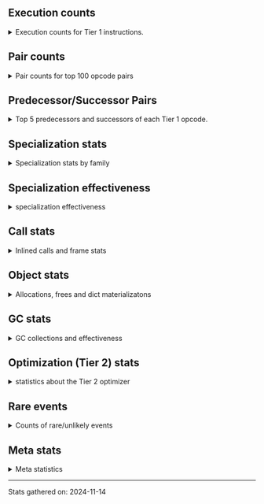 ## Execution counts

<details>
<summary> Execution counts for Tier 1 instructions. </summary>


The "miss ratio" column shows the percentage of times the instruction
executed that it deoptimized. When this happens, the base unspecialized
instruction is not counted.

<table>
<thead>
<tr>
<th align="left">Name</th>
<th align="right">Base Count</th>
<th align="right">Head Count</th>
<th align="right">Change</th>
</tr>
</thead>
<tbody>
<tr>
<td align="left">CALL_ISINSTANCE</td>
<td align="right">220</td>
<td align="right">1,406,420</td>
<td align="right">639,181.8%</td>
</tr>
<tr>
<td align="left">UNARY_NOT</td>
<td align="right">460</td>
<td align="right">1,675,080</td>
<td align="right">364,047.8%</td>
</tr>
<tr>
<td align="left">LOAD_GLOBAL_BUILTIN</td>
<td align="right">1,340</td>
<td align="right">2,813,740</td>
<td align="right">209,880.6%</td>
</tr>
<tr>
<td align="left">COPY_FREE_VARS</td>
<td align="right">800</td>
<td align="right">1,407,140</td>
<td align="right">175,792.5%</td>
</tr>
<tr>
<td align="left">GET_ITER</td>
<td align="right">180</td>
<td align="right">279,420</td>
<td align="right">155,133.3%</td>
</tr>
<tr>
<td align="left">LOAD_SUPER_ATTR_METHOD</td>
<td align="right">940</td>
<td align="right">1,407,140</td>
<td align="right">149,595.7%</td>
</tr>
<tr>
<td align="left">LOAD_DEREF</td>
<td align="right">1,000</td>
<td align="right">1,407,200</td>
<td align="right">140,620.0%</td>
</tr>
<tr>
<td align="left">POP_JUMP_IF_TRUE</td>
<td align="right">1,580</td>
<td align="right">1,406,580</td>
<td align="right">88,924.1%</td>
</tr>
<tr>
<td align="left">FOR_ITER_RANGE</td>
<td align="right">420</td>
<td align="right">279,660</td>
<td align="right">66,485.7%</td>
</tr>
<tr>
<td align="left">JUMP_BACKWARD</td>
<td align="right">340</td>
<td align="right">41,220</td>
<td align="right">12,023.5%</td>
</tr>
<tr>
<td align="left">STORE_SUBSCR_LIST_INT</td>
<td align="right">3,080</td>
<td align="right">279,960</td>
<td align="right">8,989.6%</td>
</tr>
<tr>
<td align="left">POP_JUMP_IF_NONE</td>
<td align="right">178,760</td>
<td align="right">3,028,080</td>
<td align="right">1,593.9%</td>
</tr>
<tr>
<td align="left">LOAD_FAST_LOAD_FAST</td>
<td align="right">2,100,600</td>
<td align="right">8,782,880</td>
<td align="right">318.1%</td>
</tr>
<tr>
<td align="left">NOP</td>
<td align="right">246,020</td>
<td align="right">100</td>
<td align="right">-100.0%</td>
</tr>
<tr>
<td align="left">JUMP_FORWARD</td>
<td align="right">2,970,060</td>
<td align="right">521,480</td>
<td align="right">-82.4%</td>
</tr>
<tr>
<td align="left">CALL_PY_EXACT_ARGS</td>
<td align="right">12,885,680</td>
<td align="right">21,518,840</td>
<td align="right">67.0%</td>
</tr>
<tr>
<td align="left">BINARY_OP_ADD_INT</td>
<td align="right">4,444,500</td>
<td align="right">1,674,640</td>
<td align="right">-62.3%</td>
</tr>
<tr>
<td align="left">SWAP</td>
<td align="right">5,224,540</td>
<td align="right">2,080,240</td>
<td align="right">-60.2%</td>
</tr>
<tr>
<td align="left">COMPARE_OP_INT</td>
<td align="right">5,036,220</td>
<td align="right">7,991,020</td>
<td align="right">58.7%</td>
</tr>
<tr>
<td align="left">LOAD_ATTR_METHOD_WITH_VALUES</td>
<td align="right">12,925,040</td>
<td align="right">20,190,760</td>
<td align="right">56.2%</td>
</tr>
<tr>
<td align="left">STORE_ATTR_INSTANCE_VALUE</td>
<td align="right">31,647,940</td>
<td align="right">14,877,680</td>
<td align="right">-53.0%</td>
</tr>
<tr>
<td align="left">BINARY_SUBSCR_LIST_INT</td>
<td align="right">4,526,380</td>
<td align="right">2,315,880</td>
<td align="right">-48.8%</td>
</tr>
<tr>
<td align="left">POP_JUMP_IF_NOT_NONE</td>
<td align="right">14,961,260</td>
<td align="right">8,204,060</td>
<td align="right">-45.2%</td>
</tr>
<tr>
<td align="left">TO_BOOL_BOOL</td>
<td align="right">16,693,100</td>
<td align="right">23,182,920</td>
<td align="right">38.9%</td>
</tr>
<tr>
<td align="left">RESUME_CHECK</td>
<td align="right">12,889,540</td>
<td align="right">17,652,660</td>
<td align="right">37.0%</td>
</tr>
<tr>
<td align="left">COPY</td>
<td align="right">5,226,440</td>
<td align="right">6,990,560</td>
<td align="right">33.8%</td>
</tr>
<tr>
<td align="left">LOAD_CONST_IMMORTAL</td>
<td align="right">16,003,680</td>
<td align="right">11,102,040</td>
<td align="right">-30.6%</td>
</tr>
<tr>
<td align="left">POP_JUMP_IF_FALSE</td>
<td align="right">21,727,340</td>
<td align="right">28,092,340</td>
<td align="right">29.3%</td>
</tr>
<tr>
<td align="left">BINARY_OP_SUBTRACT_INT</td>
<td align="right">1,202,360</td>
<td align="right">1,479,240</td>
<td align="right">23.0%</td>
</tr>
<tr>
<td align="left">ENTER_EXECUTOR</td>
<td align="right">21,811,180</td>
<td align="right">16,988,040</td>
<td align="right">-22.1%</td>
</tr>
<tr>
<td align="left">LOAD_GLOBAL_MODULE</td>
<td align="right">15,321,920</td>
<td align="right">12,000,680</td>
<td align="right">-21.7%</td>
</tr>
<tr>
<td align="left">LOAD_SMALL_INT</td>
<td align="right">10,449,500</td>
<td align="right">8,257,120</td>
<td align="right">-21.0%</td>
</tr>
<tr>
<td align="left">POP_TOP</td>
<td align="right">8,813,520</td>
<td align="right">10,417,100</td>
<td align="right">18.2%</td>
</tr>
<tr>
<td align="left">STORE_FAST</td>
<td align="right">23,896,000</td>
<td align="right">27,270,780</td>
<td align="right">14.1%</td>
</tr>
<tr>
<td align="left">LOAD_FAST</td>
<td align="right">110,754,000</td>
<td align="right">96,020,920</td>
<td align="right">-13.3%</td>
</tr>
<tr>
<td align="left">RETURN_VALUE</td>
<td align="right">49,616,580</td>
<td align="right">44,754,240</td>
<td align="right">-9.8%</td>
</tr>
<tr>
<td align="left">LOAD_ATTR_INSTANCE_VALUE</td>
<td align="right">39,054,860</td>
<td align="right">38,303,200</td>
<td align="right">-1.9%</td>
</tr>
<tr>
<td align="left">BINARY_OP</td>
<td align="right">3,000,540</td>
<td align="right">3,000,540</td>
<td align="right">0.0%</td>
</tr>
<tr>
<td align="left">LOAD_CONST</td>
<td align="right">600,240</td>
<td align="right">600,240</td>
<td align="right">0.0%</td>
</tr>
<tr>
<td align="left">EXIT_INIT_CHECK</td>
<td align="right">3,120</td>
<td align="right">3,120</td>
<td align="right">0.0%</td>
</tr>
<tr>
<td align="left">CALL_ALLOC_AND_ENTER_INIT</td>
<td align="right">3,120</td>
<td align="right">3,120</td>
<td align="right">0.0%</td>
</tr>
<tr>
<td align="left">BUILD_LIST</td>
<td align="right">960</td>
<td align="right">960</td>
<td align="right">0.0%</td>
</tr>
<tr>
<td align="left">PUSH_NULL</td>
<td align="right">480</td>
<td align="right">480</td>
<td align="right">0.0%</td>
</tr>
<tr>
<td align="left">CALL_NON_PY_GENERAL</td>
<td align="right">420</td>
<td align="right">420</td>
<td align="right">0.0%</td>
</tr>
<tr>
<td align="left">EXTENDED_ARG</td>
<td align="right">360</td>
<td align="right">360</td>
<td align="right">0.0%</td>
</tr>
<tr>
<td align="left">LOAD_ATTR</td>
<td align="right">280</td>
<td align="right">280</td>
<td align="right">0.0%</td>
</tr>
<tr>
<td align="left">CALL</td>
<td align="right">260</td>
<td align="right">260</td>
<td align="right">0.0%</td>
</tr>
<tr>
<td align="left">CALL_BUILTIN_CLASS</td>
<td align="right">180</td>
<td align="right">180</td>
<td align="right">0.0%</td>
</tr>
<tr>
<td align="left">LOAD_ATTR_MODULE</td>
<td align="right">180</td>
<td align="right">180</td>
<td align="right">0.0%</td>
</tr>
<tr>
<td align="left">INTERPRETER_EXIT</td>
<td align="right">120</td>
<td align="right">120</td>
<td align="right">0.0%</td>
</tr>
<tr>
<td align="left">BUILD_TUPLE</td>
<td align="right">120</td>
<td align="right">120</td>
<td align="right">0.0%</td>
</tr>
<tr>
<td align="left">LOAD_ATTR_METHOD_NO_DICT</td>
<td align="right">120</td>
<td align="right">120</td>
<td align="right">0.0%</td>
</tr>
<tr>
<td align="left">TO_BOOL</td>
<td align="right">100</td>
<td align="right">100</td>
<td align="right">0.0%</td>
</tr>
<tr>
<td align="left">LOAD_GLOBAL</td>
<td align="right">100</td>
<td align="right">100</td>
<td align="right">0.0%</td>
</tr>
<tr>
<td align="left">MAKE_FUNCTION</td>
<td align="right">60</td>
<td align="right">60</td>
<td align="right">0.0%</td>
</tr>
<tr>
<td align="left">CALL_FUNCTION_EX</td>
<td align="right">60</td>
<td align="right">60</td>
<td align="right">0.0%</td>
</tr>
<tr>
<td align="left">FOR_ITER</td>
<td align="right">60</td>
<td align="right">60</td>
<td align="right">0.0%</td>
</tr>
<tr>
<td align="left">IS_OP</td>
<td align="right">60</td>
<td align="right">60</td>
<td align="right">0.0%</td>
</tr>
<tr>
<td align="left">MAKE_CELL</td>
<td align="right">60</td>
<td align="right">60</td>
<td align="right">0.0%</td>
</tr>
<tr>
<td align="left">SET_FUNCTION_ATTRIBUTE</td>
<td align="right">60</td>
<td align="right">60</td>
<td align="right">0.0%</td>
</tr>
<tr>
<td align="left">STORE_DEREF</td>
<td align="right">60</td>
<td align="right">60</td>
<td align="right">0.0%</td>
</tr>
<tr>
<td align="left">STORE_FAST_STORE_FAST</td>
<td align="right">60</td>
<td align="right">60</td>
<td align="right">0.0%</td>
</tr>
<tr>
<td align="left">BINARY_OP_SUBTRACT_FLOAT</td>
<td align="right">60</td>
<td align="right">60</td>
<td align="right">0.0%</td>
</tr>
<tr>
<td align="left">BINARY_SUBSCR_TUPLE_INT</td>
<td align="right">60</td>
<td align="right">60</td>
<td align="right">0.0%</td>
</tr>
<tr>
<td align="left">CALL_METHOD_DESCRIPTOR_NOARGS</td>
<td align="right">60</td>
<td align="right">60</td>
<td align="right">0.0%</td>
</tr>
<tr>
<td align="left">CALL_METHOD_DESCRIPTOR_O</td>
<td align="right">60</td>
<td align="right">60</td>
<td align="right">0.0%</td>
</tr>
<tr>
<td align="left">CALL_PY_GENERAL</td>
<td align="right">60</td>
<td align="right">60</td>
<td align="right">0.0%</td>
</tr>
<tr>
<td align="left">UNPACK_SEQUENCE_TWO_TUPLE</td>
<td align="right">60</td>
<td align="right">60</td>
<td align="right">0.0%</td>
</tr>
<tr>
<td align="left">BINARY_SUBSCR</td>
<td align="right">20</td>
<td align="right">20</td>
<td align="right">0.0%</td>
</tr>
<tr>
<td align="left">COMPARE_OP</td>
<td align="right">20</td>
<td align="right">20</td>
<td align="right">0.0%</td>
</tr>
<tr>
<td align="left">UNPACK_SEQUENCE</td>
<td align="right">20</td>
<td align="right">20</td>
<td align="right">0.0%</td>
</tr>
</tbody>
</table>


</details>

## Pair counts

<details>
<summary> Pair counts for top 100 opcode pairs </summary>


Pairs of specialized operations that deoptimize and are then followed by
the corresponding unspecialized instruction are not counted as pairs.

Not included in comparative output.


</details>

## Predecessor/Successor Pairs

<details>
<summary> Top 5 predecessors and successors of each Tier 1 opcode. </summary>


This does not include the unspecialized instructions that occur after a
specialized instruction deoptimizes.

Not included in comparative output.


</details>

## Specialization stats

<details>
<summary> Specialization stats by family </summary>

### BINARY_OP

<details>
<summary> specialization stats for BINARY_OP family </summary>

<table>
<thead>
<tr>
<th align="left">Kind</th>
<th align="right">Base Count</th>
<th align="right">Base Ratio</th>
<th align="right">Head Count</th>
<th align="right">Head Ratio</th>
<th align="right">Change</th>
</tr>
</thead>
<tbody>
<tr>
<td align="left">
deferred
<details>
<summary>ⓘ</summary>

Lists the number of "deferred" (i.e. not specialized) instructions executed.
</details>
</td>
<td align="right">2,999,760</td>
<td align="right">23.9%</td>
<td align="right">2,999,760</td>
<td align="right">23.9%</td>
<td align="right">0.0%</td>
</tr>
<tr>
<td align="left">
hit
<details>
<summary>ⓘ</summary>

Specialized instructions that complete.
</details>
</td>
<td align="right">9,572,100</td>
<td align="right">76.1%</td>
<td align="right">9,572,100</td>
<td align="right">76.1%</td>
<td align="right">0.0%</td>
</tr>
</tbody>
</table>

<table>
<thead>
<tr>
<th align="left">Success</th>
<th align="right">Base Count</th>
<th align="right">Base Ratio</th>
<th align="right">Head Count</th>
<th align="right">Head Ratio</th>
<th align="right">Change</th>
</tr>
</thead>
<tbody>
<tr>
<td align="left">Success</td>
<td align="right">0</td>
<td align="right">0.0%</td>
<td align="right">0</td>
<td align="right">0.0%</td>
<td align="right"></td>
</tr>
<tr>
<td align="left">Failure</td>
<td align="right">760</td>
<td align="right">100.0%</td>
<td align="right">760</td>
<td align="right">100.0%</td>
<td align="right">0.0%</td>
</tr>
</tbody>
</table>

<table>
<thead>
<tr>
<th align="left">Failure kind</th>
<th align="right">Base Count</th>
<th align="right">Base Ratio</th>
<th align="right">Head Count</th>
<th align="right">Head Ratio</th>
<th align="right">Change</th>
</tr>
</thead>
<tbody>
<tr>
<td align="left">and int</td>
<td align="right">300</td>
<td align="right">39.5%</td>
<td align="right">300</td>
<td align="right">39.5%</td>
<td align="right">0.0%</td>
</tr>
<tr>
<td align="left">floor divide</td>
<td align="right">280</td>
<td align="right">36.8%</td>
<td align="right">280</td>
<td align="right">36.8%</td>
<td align="right">0.0%</td>
</tr>
<tr>
<td align="left">xor</td>
<td align="right">140</td>
<td align="right">18.4%</td>
<td align="right">140</td>
<td align="right">18.4%</td>
<td align="right">0.0%</td>
</tr>
<tr>
<td align="left">multiply different types</td>
<td align="right">40</td>
<td align="right">5.3%</td>
<td align="right">40</td>
<td align="right">5.3%</td>
<td align="right">0.0%</td>
</tr>
</tbody>
</table>


</details>

### BINARY_SUBSCR

<details>
<summary> specialization stats for BINARY_SUBSCR family </summary>

<table>
<thead>
<tr>
<th align="left">Kind</th>
<th align="right">Base Count</th>
<th align="right">Base Ratio</th>
<th align="right">Head Count</th>
<th align="right">Head Ratio</th>
<th align="right">Change</th>
</tr>
</thead>
<tbody>
<tr>
<td align="left">
hit
<details>
<summary>ⓘ</summary>

Specialized instructions that complete.
</details>
</td>
<td align="right">5,105,460</td>
<td align="right">100.0%</td>
<td align="right">5,105,460</td>
<td align="right">100.0%</td>
<td align="right">0.0%</td>
</tr>
</tbody>
</table>

<table>
<thead>
<tr>
<th align="left">Success</th>
<th align="right">Base Count</th>
<th align="right">Base Ratio</th>
<th align="right">Head Count</th>
<th align="right">Head Ratio</th>
<th align="right">Change</th>
</tr>
</thead>
<tbody>
<tr>
<td align="left">Success</td>
<td align="right">20</td>
<td align="right">100.0%</td>
<td align="right">20</td>
<td align="right">100.0%</td>
<td align="right">0.0%</td>
</tr>
<tr>
<td align="left">Failure</td>
<td align="right">0</td>
<td align="right">0.0%</td>
<td align="right">0</td>
<td align="right">0.0%</td>
<td align="right"></td>
</tr>
</tbody>
</table>


</details>

### CALL

<details>
<summary> specialization stats for CALL family </summary>

<table>
<thead>
<tr>
<th align="left">Kind</th>
<th align="right">Base Count</th>
<th align="right">Base Ratio</th>
<th align="right">Head Count</th>
<th align="right">Head Ratio</th>
<th align="right">Change</th>
</tr>
</thead>
<tbody>
<tr>
<td align="left">
miss
<details>
<summary>ⓘ</summary>

Specialized instructions that deopt.
</details>
</td>
<td align="right">20</td>
<td align="right">0.0%</td>
<td align="right">3,649,380</td>
<td align="right">5.0%</td>
<td align="right">18,246,800.0%</td>
</tr>
<tr>
<td align="left">
hit
<details>
<summary>ⓘ</summary>

Specialized instructions that complete.
</details>
</td>
<td align="right">73,549,720</td>
<td align="right">100.0%</td>
<td align="right">69,969,200</td>
<td align="right">95.0%</td>
<td align="right">-4.9%</td>
</tr>
</tbody>
</table>

<table>
<thead>
<tr>
<th align="left">Success</th>
<th align="right">Base Count</th>
<th align="right">Base Ratio</th>
<th align="right">Head Count</th>
<th align="right">Head Ratio</th>
<th align="right">Change</th>
</tr>
</thead>
<tbody>
<tr>
<td align="left">Success</td>
<td align="right">260</td>
<td align="right">100.0%</td>
<td align="right">69,100</td>
<td align="right">100.0%</td>
<td align="right">26,476.9%</td>
</tr>
<tr>
<td align="left">Failure</td>
<td align="right">0</td>
<td align="right">0.0%</td>
<td align="right">0</td>
<td align="right">0.0%</td>
<td align="right"></td>
</tr>
</tbody>
</table>


</details>

### COMPARE_OP

<details>
<summary> specialization stats for COMPARE_OP family </summary>

<table>
<thead>
<tr>
<th align="left">Kind</th>
<th align="right">Base Count</th>
<th align="right">Base Ratio</th>
<th align="right">Head Count</th>
<th align="right">Head Ratio</th>
<th align="right">Change</th>
</tr>
</thead>
<tbody>
<tr>
<td align="left">
hit
<details>
<summary>ⓘ</summary>

Specialized instructions that complete.
</details>
</td>
<td align="right">10,599,780</td>
<td align="right">100.0%</td>
<td align="right">10,599,780</td>
<td align="right">100.0%</td>
<td align="right">0.0%</td>
</tr>
</tbody>
</table>

<table>
<thead>
<tr>
<th align="left">Success</th>
<th align="right">Base Count</th>
<th align="right">Base Ratio</th>
<th align="right">Head Count</th>
<th align="right">Head Ratio</th>
<th align="right">Change</th>
</tr>
</thead>
<tbody>
<tr>
<td align="left">Success</td>
<td align="right">20</td>
<td align="right">100.0%</td>
<td align="right">20</td>
<td align="right">100.0%</td>
<td align="right">0.0%</td>
</tr>
<tr>
<td align="left">Failure</td>
<td align="right">0</td>
<td align="right">0.0%</td>
<td align="right">0</td>
<td align="right">0.0%</td>
<td align="right"></td>
</tr>
</tbody>
</table>


</details>

### FOR_ITER

<details>
<summary> specialization stats for FOR_ITER family </summary>

<table>
<thead>
<tr>
<th align="left">Kind</th>
<th align="right">Base Count</th>
<th align="right">Base Ratio</th>
<th align="right">Head Count</th>
<th align="right">Head Ratio</th>
<th align="right">Change</th>
</tr>
</thead>
<tbody>
<tr>
<td align="left">
hit
<details>
<summary>ⓘ</summary>

Specialized instructions that complete.
</details>
</td>
<td align="right">420</td>
<td align="right">87.5%</td>
<td align="right">279,660</td>
<td align="right">100.0%</td>
<td align="right">66,485.7%</td>
</tr>
<tr>
<td align="left">
deferred
<details>
<summary>ⓘ</summary>

Lists the number of "deferred" (i.e. not specialized) instructions executed.
</details>
</td>
<td align="right">60</td>
<td align="right">12.5%</td>
<td align="right">60</td>
<td align="right">0.0%</td>
<td align="right">0.0%</td>
</tr>
</tbody>
</table>


</details>

### LOAD_ATTR

<details>
<summary> specialization stats for LOAD_ATTR family </summary>

<table>
<thead>
<tr>
<th align="left">Kind</th>
<th align="right">Base Count</th>
<th align="right">Base Ratio</th>
<th align="right">Head Count</th>
<th align="right">Head Ratio</th>
<th align="right">Change</th>
</tr>
</thead>
<tbody>
<tr>
<td align="left">
miss
<details>
<summary>ⓘ</summary>

Specialized instructions that deopt.
</details>
</td>
<td align="right">7,251,960</td>
<td align="right">4.5%</td>
<td align="right">15,462,540</td>
<td align="right">8.9%</td>
<td align="right">113.2%</td>
</tr>
<tr>
<td align="left">
hit
<details>
<summary>ⓘ</summary>

Specialized instructions that complete.
</details>
</td>
<td align="right">153,086,160</td>
<td align="right">95.5%</td>
<td align="right">158,250,280</td>
<td align="right">91.1%</td>
<td align="right">3.4%</td>
</tr>
<tr>
<td align="left">
deferred
<details>
<summary>ⓘ</summary>

Lists the number of "deferred" (i.e. not specialized) instructions executed.
</details>
</td>
<td align="right">60</td>
<td align="right">0.0%</td>
<td align="right">60</td>
<td align="right">0.0%</td>
<td align="right">0.0%</td>
</tr>
</tbody>
</table>

<table>
<thead>
<tr>
<th align="left">Success</th>
<th align="right">Base Count</th>
<th align="right">Base Ratio</th>
<th align="right">Head Count</th>
<th align="right">Head Ratio</th>
<th align="right">Change</th>
</tr>
</thead>
<tbody>
<tr>
<td align="left">Success</td>
<td align="right">137,060</td>
<td align="right">100.0%</td>
<td align="right">291,880</td>
<td align="right">100.0%</td>
<td align="right">113.0%</td>
</tr>
<tr>
<td align="left">Failure</td>
<td align="right">20</td>
<td align="right">0.0%</td>
<td align="right">20</td>
<td align="right">0.0%</td>
<td align="right">0.0%</td>
</tr>
</tbody>
</table>


</details>

### LOAD_GLOBAL

<details>
<summary> specialization stats for LOAD_GLOBAL family </summary>

<table>
<thead>
<tr>
<th align="left">Kind</th>
<th align="right">Base Count</th>
<th align="right">Base Ratio</th>
<th align="right">Head Count</th>
<th align="right">Head Ratio</th>
<th align="right">Change</th>
</tr>
</thead>
<tbody>
<tr>
<td align="left">
hit
<details>
<summary>ⓘ</summary>

Specialized instructions that complete.
</details>
</td>
<td align="right">15,323,260</td>
<td align="right">100.0%</td>
<td align="right">14,814,420</td>
<td align="right">100.0%</td>
<td align="right">-3.3%</td>
</tr>
</tbody>
</table>

<table>
<thead>
<tr>
<th align="left">Success</th>
<th align="right">Base Count</th>
<th align="right">Base Ratio</th>
<th align="right">Head Count</th>
<th align="right">Head Ratio</th>
<th align="right">Change</th>
</tr>
</thead>
<tbody>
<tr>
<td align="left">Success</td>
<td align="right">100</td>
<td align="right">100.0%</td>
<td align="right">100</td>
<td align="right">100.0%</td>
<td align="right">0.0%</td>
</tr>
<tr>
<td align="left">Failure</td>
<td align="right">0</td>
<td align="right">0.0%</td>
<td align="right">0</td>
<td align="right">0.0%</td>
<td align="right"></td>
</tr>
</tbody>
</table>


</details>

### LOAD_SUPER_ATTR

<details>
<summary> specialization stats for LOAD_SUPER_ATTR family </summary>

<table>
<thead>
<tr>
<th align="left">Kind</th>
<th align="right">Base Count</th>
<th align="right">Base Ratio</th>
<th align="right">Head Count</th>
<th align="right">Head Ratio</th>
<th align="right">Change</th>
</tr>
</thead>
<tbody>
<tr>
<td align="left">
hit
<details>
<summary>ⓘ</summary>

Specialized instructions that complete.
</details>
</td>
<td align="right">7,895,520</td>
<td align="right">100.0%</td>
<td align="right">7,895,520</td>
<td align="right">100.0%</td>
<td align="right">0.0%</td>
</tr>
</tbody>
</table>


</details>

### STORE_ATTR

<details>
<summary> specialization stats for STORE_ATTR family </summary>

<table>
<thead>
<tr>
<th align="left">Kind</th>
<th align="right">Base Count</th>
<th align="right">Base Ratio</th>
<th align="right">Head Count</th>
<th align="right">Head Ratio</th>
<th align="right">Change</th>
</tr>
</thead>
<tbody>
<tr>
<td align="left">
miss
<details>
<summary>ⓘ</summary>

Specialized instructions that deopt.
</details>
</td>
<td align="right">3,818,180</td>
<td align="right">7.5%</td>
<td align="right">765,240</td>
<td align="right">1.5%</td>
<td align="right">-80.0%</td>
</tr>
<tr>
<td align="left">
hit
<details>
<summary>ⓘ</summary>

Specialized instructions that complete.
</details>
</td>
<td align="right">47,067,460</td>
<td align="right">92.5%</td>
<td align="right">51,635,040</td>
<td align="right">98.5%</td>
<td align="right">9.7%</td>
</tr>
</tbody>
</table>

<table>
<thead>
<tr>
<th align="left">Success</th>
<th align="right">Base Count</th>
<th align="right">Base Ratio</th>
<th align="right">Head Count</th>
<th align="right">Head Ratio</th>
<th align="right">Change</th>
</tr>
</thead>
<tbody>
<tr>
<td align="left">Success</td>
<td align="right">71,960</td>
<td align="right">100.0%</td>
<td align="right">14,320</td>
<td align="right">100.0%</td>
<td align="right">-80.1%</td>
</tr>
<tr>
<td align="left">Failure</td>
<td align="right">0</td>
<td align="right">0.0%</td>
<td align="right">0</td>
<td align="right">0.0%</td>
<td align="right"></td>
</tr>
</tbody>
</table>


</details>

### STORE_SUBSCR

<details>
<summary> specialization stats for STORE_SUBSCR family </summary>

<table>
<thead>
<tr>
<th align="left">Kind</th>
<th align="right">Base Count</th>
<th align="right">Base Ratio</th>
<th align="right">Head Count</th>
<th align="right">Head Ratio</th>
<th align="right">Change</th>
</tr>
</thead>
<tbody>
<tr>
<td align="left">
hit
<details>
<summary>ⓘ</summary>

Specialized instructions that complete.
</details>
</td>
<td align="right">1,117,680</td>
<td align="right">100.0%</td>
<td align="right">1,117,680</td>
<td align="right">100.0%</td>
<td align="right">0.0%</td>
</tr>
</tbody>
</table>


</details>

### TO_BOOL

<details>
<summary> specialization stats for TO_BOOL family </summary>

<table>
<thead>
<tr>
<th align="left">Kind</th>
<th align="right">Base Count</th>
<th align="right">Base Ratio</th>
<th align="right">Head Count</th>
<th align="right">Head Ratio</th>
<th align="right">Change</th>
</tr>
</thead>
<tbody>
<tr>
<td align="left">
hit
<details>
<summary>ⓘ</summary>

Specialized instructions that complete.
</details>
</td>
<td align="right">84,445,780</td>
<td align="right">100.0%</td>
<td align="right">81,136,240</td>
<td align="right">100.0%</td>
<td align="right">-3.9%</td>
</tr>
<tr>
<td align="left">
deferred
<details>
<summary>ⓘ</summary>

Lists the number of "deferred" (i.e. not specialized) instructions executed.
</details>
</td>
<td align="right">60</td>
<td align="right">0.0%</td>
<td align="right">60</td>
<td align="right">0.0%</td>
<td align="right">0.0%</td>
</tr>
</tbody>
</table>

<table>
<thead>
<tr>
<th align="left">Success</th>
<th align="right">Base Count</th>
<th align="right">Base Ratio</th>
<th align="right">Head Count</th>
<th align="right">Head Ratio</th>
<th align="right">Change</th>
</tr>
</thead>
<tbody>
<tr>
<td align="left">Success</td>
<td align="right">20</td>
<td align="right">50.0%</td>
<td align="right">20</td>
<td align="right">50.0%</td>
<td align="right">0.0%</td>
</tr>
<tr>
<td align="left">Failure</td>
<td align="right">20</td>
<td align="right">50.0%</td>
<td align="right">20</td>
<td align="right">50.0%</td>
<td align="right">0.0%</td>
</tr>
</tbody>
</table>

<table>
<thead>
<tr>
<th align="left">Failure kind</th>
<th align="right">Base Count</th>
<th align="right">Base Ratio</th>
<th align="right">Head Count</th>
<th align="right">Head Ratio</th>
<th align="right">Change</th>
</tr>
</thead>
<tbody>
<tr>
<td align="left">sequence</td>
<td align="right">20</td>
<td align="right">100.0%</td>
<td align="right">20</td>
<td align="right">100.0%</td>
<td align="right">0.0%</td>
</tr>
</tbody>
</table>


</details>

### UNPACK_SEQUENCE

<details>
<summary> specialization stats for UNPACK_SEQUENCE family </summary>

<table>
<thead>
<tr>
<th align="left">Kind</th>
<th align="right">Base Count</th>
<th align="right">Base Ratio</th>
<th align="right">Head Count</th>
<th align="right">Head Ratio</th>
<th align="right">Change</th>
</tr>
</thead>
<tbody>
<tr>
<td align="left">
hit
<details>
<summary>ⓘ</summary>

Specialized instructions that complete.
</details>
</td>
<td align="right">60</td>
<td align="right">75.0%</td>
<td align="right">60</td>
<td align="right">75.0%</td>
<td align="right">0.0%</td>
</tr>
</tbody>
</table>

<table>
<thead>
<tr>
<th align="left">Success</th>
<th align="right">Base Count</th>
<th align="right">Base Ratio</th>
<th align="right">Head Count</th>
<th align="right">Head Ratio</th>
<th align="right">Change</th>
</tr>
</thead>
<tbody>
<tr>
<td align="left">Success</td>
<td align="right">20</td>
<td align="right">100.0%</td>
<td align="right">20</td>
<td align="right">100.0%</td>
<td align="right">0.0%</td>
</tr>
<tr>
<td align="left">Failure</td>
<td align="right">0</td>
<td align="right">0.0%</td>
<td align="right">0</td>
<td align="right">0.0%</td>
<td align="right"></td>
</tr>
</tbody>
</table>


</details>


</details>

## Specialization effectiveness

<details>
<summary> specialization effectiveness </summary>


All entries are execution counts. Should add up to the total number of
Tier 1 instructions executed.

<table>
<thead>
<tr>
<th align="left">Instructions</th>
<th align="right">Base Count</th>
<th align="right">Base Ratio</th>
<th align="right">Head Count</th>
<th align="right">Head Ratio</th>
<th align="right">Change</th>
</tr>
</thead>
<tbody>
<tr>
<td align="left">
Specialized misses
<details>
<summary>ⓘ</summary>

Specialized instructions, e.g. `LOAD_ATTR_MODULE` that deopt.
</details>
</td>
<td align="right">11,070,940</td>
<td align="right">2.4%</td>
<td align="right">19,877,480</td>
<td align="right">4.4%</td>
<td align="right">79.5%</td>
</tr>
<tr>
<td align="left">
Basic
<details>
<summary>ⓘ</summary>

Instructions that are not and cannot be specialized, e.g. `LOAD_FAST`.
</details>
</td>
<td align="right">278,585,980</td>
<td align="right">61.3%</td>
<td align="right">268,230,400</td>
<td align="right">59.6%</td>
<td align="right">-3.7%</td>
</tr>
<tr>
<td align="left">
Specialized hits
<details>
<summary>ⓘ</summary>

Specialized instructions, e.g. `LOAD_ATTR_MODULE` that complete.
</details>
</td>
<td align="right">161,570,660</td>
<td align="right">35.6%</td>
<td align="right">158,603,380</td>
<td align="right">35.3%</td>
<td align="right">-1.8%</td>
</tr>
<tr>
<td align="left">
Not specialized
<details>
<summary>ⓘ</summary>

Instructions that could be specialized but aren't, e.g. `LOAD_ATTR`, `BINARY_SLICE`.
</details>
</td>
<td align="right">3,001,400</td>
<td align="right">0.7%</td>
<td align="right">3,001,400</td>
<td align="right">0.7%</td>
<td align="right">0.0%</td>
</tr>
</tbody>
</table>

### Deferred by instruction

<details>
<summary> Breakdown of deferred (not specialized) instruction counts by family </summary>

<table>
<thead>
<tr>
<th align="left">Name</th>
<th align="right">Base Count</th>
<th align="right">Base Ratio</th>
<th align="right">Head Count</th>
<th align="right">Head Ratio</th>
<th align="right">Change</th>
</tr>
</thead>
<tbody>
<tr>
<td align="left">BINARY_OP</td>
<td align="right">2,999,760</td>
<td align="right">100.0%</td>
<td align="right">2,999,760</td>
<td align="right">100.0%</td>
<td align="right">0.0%</td>
</tr>
<tr>
<td align="left">TO_BOOL</td>
<td align="right">60</td>
<td align="right">0.0%</td>
<td align="right">60</td>
<td align="right">0.0%</td>
<td align="right">0.0%</td>
</tr>
<tr>
<td align="left">FOR_ITER</td>
<td align="right">60</td>
<td align="right">0.0%</td>
<td align="right">60</td>
<td align="right">0.0%</td>
<td align="right">0.0%</td>
</tr>
<tr>
<td align="left">LOAD_ATTR</td>
<td align="right">60</td>
<td align="right">0.0%</td>
<td align="right">60</td>
<td align="right">0.0%</td>
<td align="right">0.0%</td>
</tr>
<tr>
<td align="left">BINARY_SLICE</td>
<td align="right">0</td>
<td align="right">0.0%</td>
<td align="right">0</td>
<td align="right">0.0%</td>
<td align="right"></td>
</tr>
<tr>
<td align="left">STORE_SLICE</td>
<td align="right">0</td>
<td align="right">0.0%</td>
<td align="right">0</td>
<td align="right">0.0%</td>
<td align="right"></td>
</tr>
<tr>
<td align="left">CACHE</td>
<td align="right">0</td>
<td align="right">0.0%</td>
<td align="right">0</td>
<td align="right">0.0%</td>
<td align="right"></td>
</tr>
<tr>
<td align="left">BINARY_SUBSCR</td>
<td align="right">0</td>
<td align="right">0.0%</td>
<td align="right">0</td>
<td align="right">0.0%</td>
<td align="right"></td>
</tr>
<tr>
<td align="left">EXIT_INIT_CHECK</td>
<td align="right">0</td>
<td align="right">0.0%</td>
<td align="right">0</td>
<td align="right">0.0%</td>
<td align="right"></td>
</tr>
<tr>
<td align="left">GET_ITER</td>
<td align="right">0</td>
<td align="right">0.0%</td>
<td align="right">0</td>
<td align="right">0.0%</td>
<td align="right"></td>
</tr>
</tbody>
</table>


</details>

### Misses by instruction

<details>
<summary> Breakdown of misses (specialized deopts) instruction counts by family </summary>

<table>
<thead>
<tr>
<th align="left">Name</th>
<th align="right">Base Count</th>
<th align="right">Base Ratio</th>
<th align="right">Head Count</th>
<th align="right">Head Ratio</th>
<th align="right">Change</th>
</tr>
</thead>
<tbody>
<tr>
<td align="left">CALL_PY_EXACT_ARGS</td>
<td align="right">20</td>
<td align="right">0.0%</td>
<td align="right">3,649,380</td>
<td align="right">18.4%</td>
<td align="right">18,246,800.0%</td>
</tr>
<tr>
<td align="left">LOAD_ATTR_METHOD_WITH_VALUES</td>
<td align="right">2,148,680</td>
<td align="right">19.4%</td>
<td align="right">7,853,120</td>
<td align="right">39.5%</td>
<td align="right">265.5%</td>
</tr>
<tr>
<td align="left">STORE_ATTR_INSTANCE_VALUE</td>
<td align="right">3,818,180</td>
<td align="right">34.5%</td>
<td align="right">765,240</td>
<td align="right">3.8%</td>
<td align="right">-80.0%</td>
</tr>
<tr>
<td align="left">RESUME</td>
<td align="right">780</td>
<td align="right">0.0%</td>
<td align="right">320</td>
<td align="right">0.0%</td>
<td align="right">-59.0%</td>
</tr>
<tr>
<td align="left">RESUME_CHECK</td>
<td align="right">780</td>
<td align="right">0.0%</td>
<td align="right">320</td>
<td align="right">0.0%</td>
<td align="right">-59.0%</td>
</tr>
<tr>
<td align="left">LOAD_ATTR_INSTANCE_VALUE</td>
<td align="right">5,103,280</td>
<td align="right">46.1%</td>
<td align="right">7,609,420</td>
<td align="right">38.3%</td>
<td align="right">49.1%</td>
</tr>
<tr>
<td align="left">CACHE</td>
<td align="right">0</td>
<td align="right">0.0%</td>
<td align="right">0</td>
<td align="right">0.0%</td>
<td align="right"></td>
</tr>
<tr>
<td align="left">EXIT_INIT_CHECK</td>
<td align="right">0</td>
<td align="right">0.0%</td>
<td align="right">0</td>
<td align="right">0.0%</td>
<td align="right"></td>
</tr>
<tr>
<td align="left">GET_ITER</td>
<td align="right">0</td>
<td align="right">0.0%</td>
<td align="right">0</td>
<td align="right">0.0%</td>
<td align="right"></td>
</tr>
<tr>
<td align="left">INTERPRETER_EXIT</td>
<td align="right">0</td>
<td align="right">0.0%</td>
<td align="right">0</td>
<td align="right">0.0%</td>
<td align="right"></td>
</tr>
</tbody>
</table>


</details>


</details>

## Call stats

<details>
<summary> Inlined calls and frame stats </summary>


This shows what fraction of calls to Python functions are inlined (i.e.
not having a call at the C level) and for those that are not, where the
call comes from.  The various categories overlap.

Also includes the count of frame objects created.

<table>
<thead>
<tr>
<th align="left"></th>
<th align="right">Base Count</th>
<th align="right">Base Ratio</th>
<th align="right">Head Count</th>
<th align="right">Head Ratio</th>
<th align="right">Change</th>
</tr>
</thead>
<tbody>
<tr>
<td align="left">Calls to PyEval_EvalDefault</td>
<td align="right">180</td>
<td align="right">0.0%</td>
<td align="right">180</td>
<td align="right">0.0%</td>
<td align="right">0.0%</td>
</tr>
<tr>
<td align="left">Calls to Python functions inlined</td>
<td align="right">65,654,700</td>
<td align="right">100.0%</td>
<td align="right">65,654,700</td>
<td align="right">100.0%</td>
<td align="right">0.0%</td>
</tr>
<tr>
<td align="left">Calls via PyEval_EvalFrame (total)</td>
<td align="right">180</td>
<td align="right">0.0%</td>
<td align="right">180</td>
<td align="right">0.0%</td>
<td align="right">0.0%</td>
</tr>
<tr>
<td align="left">Calls via PyEval_EvalFrame (vector)</td>
<td align="right">180</td>
<td align="right">0.0%</td>
<td align="right">180</td>
<td align="right">0.0%</td>
<td align="right">0.0%</td>
</tr>
<tr>
<td align="left">Calls via PyEval_EvalFrame (generator)</td>
<td align="right">0</td>
<td align="right">0.0%</td>
<td align="right">0</td>
<td align="right">0.0%</td>
<td align="right"></td>
</tr>
<tr>
<td align="left">Calls via PyEval_EvalFrame (legacy)</td>
<td align="right">0</td>
<td align="right">0.0%</td>
<td align="right">0</td>
<td align="right">0.0%</td>
<td align="right"></td>
</tr>
<tr>
<td align="left">Calls via PyEval_EvalFrame (function vectorcall)</td>
<td align="right">180</td>
<td align="right">0.0%</td>
<td align="right">180</td>
<td align="right">0.0%</td>
<td align="right">0.0%</td>
</tr>
<tr>
<td align="left">Calls via PyEval_EvalFrame (build class)</td>
<td align="right">0</td>
<td align="right">0.0%</td>
<td align="right">0</td>
<td align="right">0.0%</td>
<td align="right"></td>
</tr>
<tr>
<td align="left">Calls via PyEval_EvalFrame (slot)</td>
<td align="right">0</td>
<td align="right">0.0%</td>
<td align="right">0</td>
<td align="right">0.0%</td>
<td align="right"></td>
</tr>
<tr>
<td align="left">Calls via PyEval_EvalFrame (function ex)</td>
<td align="right">0</td>
<td align="right">0.0%</td>
<td align="right">0</td>
<td align="right">0.0%</td>
<td align="right"></td>
</tr>
<tr>
<td align="left">Calls via PyEval_EvalFrame (api)</td>
<td align="right">0</td>
<td align="right">0.0%</td>
<td align="right">0</td>
<td align="right">0.0%</td>
<td align="right"></td>
</tr>
<tr>
<td align="left">Calls via PyEval_EvalFrame (method)</td>
<td align="right">0</td>
<td align="right">0.0%</td>
<td align="right">0</td>
<td align="right">0.0%</td>
<td align="right"></td>
</tr>
<tr>
<td align="left">Frame objects created</td>
<td align="right">0</td>
<td align="right">0.0%</td>
<td align="right">0</td>
<td align="right">0.0%</td>
<td align="right"></td>
</tr>
<tr>
<td align="left">Frames pushed</td>
<td align="right">65,658,000</td>
<td align="right">100.0%</td>
<td align="right">65,658,000</td>
<td align="right">100.0%</td>
<td align="right">0.0%</td>
</tr>
</tbody>
</table>


</details>

## Object stats

<details>
<summary> Allocations, frees and dict materializatons </summary>


Below, "allocations" means "allocations that are not from a freelist".
Total allocations = "Allocations from freelist" + "Allocations".

"Inline values" is the number of values arrays inlined into objects.

The cache hit/miss numbers are for the MRO cache, split into dunder and
other names.

<table>
<thead>
<tr>
<th align="left"></th>
<th align="right">Base Count</th>
<th align="right">Base Ratio</th>
<th align="right">Head Count</th>
<th align="right">Head Ratio</th>
<th align="right">Change</th>
</tr>
</thead>
<tbody>
<tr>
<td align="left">Allocations to 4 kbytes</td>
<td align="right">260</td>
<td align="right">0.0%</td>
<td align="right">40</td>
<td align="right">0.0%</td>
<td align="right">-84.6%</td>
</tr>
<tr>
<td align="left">Interpreter immortal increfs</td>
<td align="right">32,178,480</td>
<td align="right">3.7%</td>
<td align="right">47,859,120</td>
<td align="right">5.8%</td>
<td align="right">48.7%</td>
</tr>
<tr>
<td align="left">Method cache hits</td>
<td align="right">30,653,836</td>
<td align="right"></td>
<td align="right">21,019,288</td>
<td align="right"></td>
<td align="right">-31.4%</td>
</tr>
<tr>
<td align="left">Method cache collisions</td>
<td align="right">118</td>
<td align="right"></td>
<td align="right">148</td>
<td align="right"></td>
<td align="right">25.4%</td>
</tr>
<tr>
<td align="left">Method cache misses</td>
<td align="right">124</td>
<td align="right"></td>
<td align="right">152</td>
<td align="right"></td>
<td align="right">22.6%</td>
</tr>
<tr>
<td align="left">Frees to freelist</td>
<td align="right">2,260</td>
<td align="right"></td>
<td align="right">1,900</td>
<td align="right"></td>
<td align="right">-15.9%</td>
</tr>
<tr>
<td align="left">Immortal increfs</td>
<td align="right">150,563,064</td>
<td align="right">17.3%</td>
<td align="right">127,823,272</td>
<td align="right">15.6%</td>
<td align="right">-15.1%</td>
</tr>
<tr>
<td align="left">Allocations from freelist</td>
<td align="right">3,280</td>
<td align="right">0.0%</td>
<td align="right">2,920</td>
<td align="right">0.0%</td>
<td align="right">-11.0%</td>
</tr>
<tr>
<td align="left">Interpreter immortal decrefs</td>
<td align="right">74,316,620</td>
<td align="right">8.4%</td>
<td align="right">67,455,260</td>
<td align="right">8.2%</td>
<td align="right">-9.2%</td>
</tr>
<tr>
<td align="left">Interpreter mortal decrefs</td>
<td align="right">402,256,840</td>
<td align="right">45.4%</td>
<td align="right">373,456,360</td>
<td align="right">45.2%</td>
<td align="right">-7.2%</td>
</tr>
<tr>
<td align="left">Interpreter mortal increfs</td>
<td align="right">187,893,400</td>
<td align="right">21.6%</td>
<td align="right">174,746,200</td>
<td align="right">21.3%</td>
<td align="right">-7.0%</td>
</tr>
<tr>
<td align="left">Immortal decrefs</td>
<td align="right">115,254,134</td>
<td align="right">13.0%</td>
<td align="right">107,758,253</td>
<td align="right">13.0%</td>
<td align="right">-6.5%</td>
</tr>
<tr>
<td align="left">Mortal increfs</td>
<td align="right">500,996,964</td>
<td align="right">57.5%</td>
<td align="right">469,065,092</td>
<td align="right">57.2%</td>
<td align="right">-6.4%</td>
</tr>
<tr>
<td align="left">Mortal decrefs</td>
<td align="right">293,711,314</td>
<td align="right">33.2%</td>
<td align="right">277,432,091</td>
<td align="right">33.6%</td>
<td align="right">-5.5%</td>
</tr>
<tr>
<td align="left">Frees</td>
<td align="right">7,081,570</td>
<td align="right"></td>
<td align="right">7,081,019</td>
<td align="right"></td>
<td align="right">-0.0%</td>
</tr>
<tr>
<td align="left">Allocations</td>
<td align="right">7,084,920</td>
<td align="right">100.0%</td>
<td align="right">7,084,600</td>
<td align="right">100.0%</td>
<td align="right">-0.0%</td>
</tr>
<tr>
<td align="left">Allocations to 512 bytes</td>
<td align="right">7,084,660</td>
<td align="right">100.0%</td>
<td align="right">7,084,560</td>
<td align="right">100.0%</td>
<td align="right">-0.0%</td>
</tr>
<tr>
<td align="left">Allocations over 4 kbytes</td>
<td align="right">0</td>
<td align="right">0.0%</td>
<td align="right">0</td>
<td align="right">0.0%</td>
<td align="right"></td>
</tr>
<tr>
<td align="left">Inline values</td>
<td align="right">3,120</td>
<td align="right"></td>
<td align="right">3,120</td>
<td align="right"></td>
<td align="right">0.0%</td>
</tr>
<tr>
<td align="left">Materialize dict (on request)</td>
<td align="right">0</td>
<td align="right">0.0%</td>
<td align="right">0</td>
<td align="right">0.0%</td>
<td align="right"></td>
</tr>
<tr>
<td align="left">Materialize dict (new key)</td>
<td align="right">0</td>
<td align="right">0.0%</td>
<td align="right">0</td>
<td align="right">0.0%</td>
<td align="right"></td>
</tr>
<tr>
<td align="left">Materialize dict (too big)</td>
<td align="right">0</td>
<td align="right">0.0%</td>
<td align="right">0</td>
<td align="right">0.0%</td>
<td align="right"></td>
</tr>
<tr>
<td align="left">Materialize dict (str subclass)</td>
<td align="right">0</td>
<td align="right">0.0%</td>
<td align="right">0</td>
<td align="right">0.0%</td>
<td align="right"></td>
</tr>
<tr>
<td align="left">Method cache dunder hits</td>
<td align="right">0</td>
<td align="right"></td>
<td align="right">0</td>
<td align="right"></td>
<td align="right"></td>
</tr>
<tr>
<td align="left">Method cache dunder misses</td>
<td align="right">0</td>
<td align="right"></td>
<td align="right">0</td>
<td align="right"></td>
<td align="right"></td>
</tr>
</tbody>
</table>


</details>

## GC stats

<details>
<summary> GC collections and effectiveness </summary>


Collected/visits gives some measure of efficiency.

<table>
<thead>
<tr>
<th align="right">Generation</th>
<th align="right">Base Collections</th>
<th align="right">Base Objects collected</th>
<th align="right">Base Object visits</th>
<th align="right">Head Collections</th>
<th align="right">Head Objects collected</th>
<th align="right">Head Object visits</th>
</tr>
</thead>
<tbody>
<tr>
<td align="right">0</td>
<td align="right">0</td>
<td align="right">0</td>
<td align="right">0</td>
<td align="right">0</td>
<td align="right">0</td>
<td align="right">0</td>
</tr>
<tr>
<td align="right">1</td>
<td align="right">0</td>
<td align="right">0</td>
<td align="right">0</td>
<td align="right">0</td>
<td align="right">0</td>
<td align="right">0</td>
</tr>
<tr>
<td align="right">2</td>
<td align="right">0</td>
<td align="right">0</td>
<td align="right">0</td>
<td align="right">0</td>
<td align="right">0</td>
<td align="right">0</td>
</tr>
</tbody>
</table>


</details>

## Optimization (Tier 2) stats

<details>
<summary> statistics about the Tier 2 optimizer </summary>

<table>
<thead>
<tr>
<th align="left"></th>
<th align="right">Base Count</th>
<th align="right">Base Ratio</th>
<th align="right">Head Count</th>
<th align="right">Head Ratio</th>
<th align="right">Change</th>
</tr>
</thead>
<tbody>
<tr>
<td align="left">
Traces created
<details>
<summary>ⓘ</summary>

The number of traces that were successfully created.
</details>
</td>
<td align="right">560</td>
<td align="right">7.9%</td>
<td align="right">100</td>
<td align="right">2.2%</td>
<td align="right">-82.1%</td>
</tr>
<tr>
<td align="left">
Optimization attempts
<details>
<summary>ⓘ</summary>

The number of times a potential trace is identified.  Specifically, this occurs in the JUMP BACKWARD instruction when the counter reaches a threshold.
</details>
</td>
<td align="right">7,080</td>
<td align="right"></td>
<td align="right">4,500</td>
<td align="right"></td>
<td align="right">-36.4%</td>
</tr>
<tr>
<td align="left">
Traces executed
<details>
<summary>ⓘ</summary>

The number of traces that were executed
</details>
</td>
<td align="right">100,614,600</td>
<td align="right"></td>
<td align="right">65,344,000</td>
<td align="right"></td>
<td align="right">-35.1%</td>
</tr>
<tr>
<td align="left">
Trace stack underflow
<details>
<summary>ⓘ</summary>

A potential trace is abandoned because it pops more frames than it pushes.
</details>
</td>
<td align="right">6,840</td>
<td align="right">96.6%</td>
<td align="right">4,460</td>
<td align="right">99.1%</td>
<td align="right">-34.8%</td>
</tr>
<tr>
<td align="left">
Trace too short
<details>
<summary>ⓘ</summary>

A potential trace is abandoced because it it too short.
</details>
</td>
<td align="right">6,520</td>
<td align="right">92.1%</td>
<td align="right">4,400</td>
<td align="right">97.8%</td>
<td align="right">-32.5%</td>
</tr>
<tr>
<td align="left">
Uops executed
<details>
<summary>ⓘ</summary>

The total number of uops (micro-operations) that were executed
</details>
</td>
<td align="right">1,931,243,700</td>
<td align="right">1,919.4%</td>
<td align="right">1,735,247,680</td>
<td align="right">2,655.6%</td>
<td align="right">-10.1%</td>
</tr>
<tr>
<td align="left">
Trace stack overflow
<details>
<summary>ⓘ</summary>

A trace is truncated because it would require more than 5 stack frames.
</details>
</td>
<td align="right">0</td>
<td align="right">0.0%</td>
<td align="right">0</td>
<td align="right">0.0%</td>
<td align="right"></td>
</tr>
<tr>
<td align="left">
Trace too long
<details>
<summary>ⓘ</summary>

A trace is truncated because it is longer than the instruction buffer.
</details>
</td>
<td align="right">0</td>
<td align="right">0.0%</td>
<td align="right">0</td>
<td align="right">0.0%</td>
<td align="right"></td>
</tr>
<tr>
<td align="left">
Inner loop found
<details>
<summary>ⓘ</summary>

A trace is truncated because it has an inner loop
</details>
</td>
<td align="right">0</td>
<td align="right">0.0%</td>
<td align="right">0</td>
<td align="right">0.0%</td>
<td align="right"></td>
</tr>
<tr>
<td align="left">
Recursive call
<details>
<summary>ⓘ</summary>

A trace is truncated because it has a recursive call.
</details>
</td>
<td align="right">0</td>
<td align="right">0.0%</td>
<td align="right">0</td>
<td align="right">0.0%</td>
<td align="right"></td>
</tr>
<tr>
<td align="left">
Low confidence
<details>
<summary>ⓘ</summary>

A trace is abandoned because the likelihood of the jump to top being taken is too low.
</details>
</td>
<td align="right">0</td>
<td align="right">0.0%</td>
<td align="right">0</td>
<td align="right">0.0%</td>
<td align="right"></td>
</tr>
<tr>
<td align="left">
Executors invalidated
<details>
<summary>ⓘ</summary>

The number of executors that were invalidated due to watched dictionary changes.
</details>
</td>
<td align="right">0</td>
<td align="right">0.0%</td>
<td align="right">0</td>
<td align="right">0.0%</td>
<td align="right"></td>
</tr>
</tbody>
</table>

<table>
<thead>
<tr>
<th align="left"></th>
<th align="right">Base Count</th>
<th align="right">Base Ratio</th>
<th align="right">Head Count</th>
<th align="right">Head Ratio</th>
<th align="right">Change</th>
</tr>
</thead>
<tbody>
<tr>
<td align="left">
Optimizer attempts
<details>
<summary>ⓘ</summary>

The number of times the trace optimizer (_Py_uop_analyze_and_optimize) was run.
</details>
</td>
<td align="right">560</td>
<td align="right"></td>
<td align="right">100</td>
<td align="right"></td>
<td align="right">-82.1%</td>
</tr>
<tr>
<td align="left">
Optimizer successes
<details>
<summary>ⓘ</summary>

The number of traces that were successfully optimized.
</details>
</td>
<td align="right">400</td>
<td align="right">71.4%</td>
<td align="right">80</td>
<td align="right">80.0%</td>
<td align="right">-80.0%</td>
</tr>
<tr>
<td align="left">
Optimizer no memory
<details>
<summary>ⓘ</summary>

The number of optimizations that failed due to no memory.
</details>
</td>
<td align="right">0</td>
<td align="right">0.0%</td>
<td align="right">0</td>
<td align="right">0.0%</td>
<td align="right"></td>
</tr>
<tr>
<td align="left">
Remove globals builtins changed
<details>
<summary>ⓘ</summary>

The builtins changed during optimization
</details>
</td>
<td align="right">0</td>
<td align="right">0.0%</td>
<td align="right">0</td>
<td align="right">0.0%</td>
<td align="right"></td>
</tr>
<tr>
<td align="left">
Remove globals incorrect keys
<details>
<summary>ⓘ</summary>

The keys in the globals dictionary aren't what was expected
</details>
</td>
<td align="right">0</td>
<td align="right">0.0%</td>
<td align="right">0</td>
<td align="right">0.0%</td>
<td align="right"></td>
</tr>
</tbody>
</table>

### Trace length histogram

<details>
<summary> trace length histogram </summary>

<table>
<thead>
<tr>
<th align="left">Range</th>
<th align="right">Base Count</th>
<th align="right">Base Ratio</th>
<th align="right">Head Count</th>
<th align="right">Head Ratio</th>
<th align="right">Change</th>
</tr>
</thead>
<tbody>
<tr>
<td align="left"><= 1</td>
<td align="right">0</td>
<td align="right">0.0%</td>
<td align="right">0</td>
<td align="right">0.0%</td>
<td align="right"></td>
</tr>
<tr>
<td align="left"><= 2</td>
<td align="right">0</td>
<td align="right">0.0%</td>
<td align="right">0</td>
<td align="right">0.0%</td>
<td align="right"></td>
</tr>
<tr>
<td align="left"><= 4</td>
<td align="right">0</td>
<td align="right">0.0%</td>
<td align="right">0</td>
<td align="right">0.0%</td>
<td align="right"></td>
</tr>
<tr>
<td align="left"><= 8</td>
<td align="right">40</td>
<td align="right">7.1%</td>
<td align="right">0</td>
<td align="right">0.0%</td>
<td align="right">-100.0%</td>
</tr>
<tr>
<td align="left"><= 16</td>
<td align="right">100</td>
<td align="right">17.9%</td>
<td align="right">40</td>
<td align="right">40.0%</td>
<td align="right">-60.0%</td>
</tr>
<tr>
<td align="left"><= 32</td>
<td align="right">20</td>
<td align="right">3.6%</td>
<td align="right">0</td>
<td align="right">0.0%</td>
<td align="right">-100.0%</td>
</tr>
<tr>
<td align="left"><= 64</td>
<td align="right">100</td>
<td align="right">17.9%</td>
<td align="right">0</td>
<td align="right">0.0%</td>
<td align="right">-100.0%</td>
</tr>
<tr>
<td align="left"><= 128</td>
<td align="right">160</td>
<td align="right">28.6%</td>
<td align="right">60</td>
<td align="right">60.0%</td>
<td align="right">-62.5%</td>
</tr>
<tr>
<td align="left"><= 256</td>
<td align="right">140</td>
<td align="right">25.0%</td>
<td align="right"></td>
<td align="right"></td>
<td align="right"></td>
</tr>
</tbody>
</table>


</details>

### Optimized trace length histogram

<details>
<summary> optimized trace length histogram </summary>

<table>
<thead>
<tr>
<th align="left">Range</th>
<th align="right">Base Count</th>
<th align="right">Base Ratio</th>
<th align="right">Head Count</th>
<th align="right">Head Ratio</th>
<th align="right">Change</th>
</tr>
</thead>
<tbody>
<tr>
<td align="left"><= 1</td>
<td align="right">0</td>
<td align="right">0.0%</td>
<td align="right">0</td>
<td align="right">0.0%</td>
<td align="right"></td>
</tr>
<tr>
<td align="left"><= 2</td>
<td align="right">0</td>
<td align="right">0.0%</td>
<td align="right">0</td>
<td align="right">0.0%</td>
<td align="right"></td>
</tr>
<tr>
<td align="left"><= 4</td>
<td align="right">20</td>
<td align="right">3.6%</td>
<td align="right">0</td>
<td align="right">0.0%</td>
<td align="right">-100.0%</td>
</tr>
<tr>
<td align="left"><= 8</td>
<td align="right">100</td>
<td align="right">17.9%</td>
<td align="right">40</td>
<td align="right">40.0%</td>
<td align="right">-60.0%</td>
</tr>
<tr>
<td align="left"><= 16</td>
<td align="right">40</td>
<td align="right">7.1%</td>
<td align="right">0</td>
<td align="right">0.0%</td>
<td align="right">-100.0%</td>
</tr>
<tr>
<td align="left"><= 32</td>
<td align="right">100</td>
<td align="right">17.9%</td>
<td align="right">0</td>
<td align="right">0.0%</td>
<td align="right">-100.0%</td>
</tr>
<tr>
<td align="left"><= 64</td>
<td align="right">100</td>
<td align="right">17.9%</td>
<td align="right">40</td>
<td align="right">40.0%</td>
<td align="right">-60.0%</td>
</tr>
<tr>
<td align="left"><= 128</td>
<td align="right">40</td>
<td align="right">7.1%</td>
<td align="right"></td>
<td align="right"></td>
<td align="right"></td>
</tr>
</tbody>
</table>


</details>

### Trace run length histogram

<details>
<summary> trace run length histogram </summary>

<table>
<thead>
<tr>
<th align="left">Range</th>
<th align="right">Base Count</th>
<th align="right">Base Ratio</th>
<th align="right">Head Count</th>
<th align="right">Head Ratio</th>
<th align="right">Change</th>
</tr>
</thead>
<tbody>
<tr>
<td align="left"><= 1</td>
<td align="right">0</td>
<td align="right">0.0%</td>
<td align="right">0</td>
<td align="right">0.0%</td>
<td align="right"></td>
</tr>
</tbody>
</table>


</details>

### Uop execution stats

<details>
<summary> uop execution stats </summary>

<table>
<thead>
<tr>
<th align="left">Name</th>
<th align="right">Base Count</th>
<th align="right">Head Count</th>
<th align="right">Change</th>
</tr>
</thead>
<tbody>
<tr>
<td align="left">_BINARY_SUBSCR_LIST_INT</td>
<td align="right">579,020</td>
<td align="right">2,789,520</td>
<td align="right">381.8%</td>
</tr>
<tr>
<td align="left">_STORE_FAST_2</td>
<td align="right">2,039,540</td>
<td align="right">6,597,480</td>
<td align="right">223.5%</td>
</tr>
<tr>
<td align="left">_SWAP</td>
<td align="right">1,598,420</td>
<td align="right">4,742,720</td>
<td align="right">196.7%</td>
</tr>
<tr>
<td align="left">_GUARD_IS_NONE_POP</td>
<td align="right">5,068,240</td>
<td align="right">10,859,560</td>
<td align="right">114.3%</td>
</tr>
<tr>
<td align="left">_CHECK_VALIDITY_AND_SET_IP</td>
<td align="right">7,716,120</td>
<td align="right">93,600</td>
<td align="right">-98.8%</td>
</tr>
<tr>
<td align="left">_BINARY_OP_ADD_INT</td>
<td align="right">2,810,580</td>
<td align="right">5,580,440</td>
<td align="right">98.6%</td>
</tr>
<tr>
<td align="left">_LOAD_SMALL_INT_1</td>
<td align="right">2,851,060</td>
<td align="right">5,601,920</td>
<td align="right">96.5%</td>
</tr>
<tr>
<td align="left">_GUARD_DORV_NO_DICT</td>
<td align="right">19,237,700</td>
<td align="right">37,522,600</td>
<td align="right">95.0%</td>
</tr>
<tr>
<td align="left">_STORE_ATTR_INSTANCE_VALUE</td>
<td align="right">19,237,700</td>
<td align="right">37,522,600</td>
<td align="right">95.0%</td>
</tr>
<tr>
<td align="left">_STORE_ATTR</td>
<td align="right">1,669,880</td>
<td align="right">97,600</td>
<td align="right">-94.2%</td>
</tr>
<tr>
<td align="left">_LOAD_ATTR</td>
<td align="right">17,913,720</td>
<td align="right">4,693,840</td>
<td align="right">-73.8%</td>
</tr>
<tr>
<td align="left">_LOAD_FAST_5</td>
<td align="right">2,624,160</td>
<td align="right">837,720</td>
<td align="right">-68.1%</td>
</tr>
<tr>
<td align="left">_CHECK_STACK_SPACE</td>
<td align="right">7,894,780</td>
<td align="right">2,687,500</td>
<td align="right">-66.0%</td>
</tr>
<tr>
<td align="left">_DYNAMIC_EXIT</td>
<td align="right">7,894,780</td>
<td align="right">2,687,500</td>
<td align="right">-66.0%</td>
</tr>
<tr>
<td align="left">_STORE_FAST_5</td>
<td align="right">2,431,400</td>
<td align="right">837,720</td>
<td align="right">-65.5%</td>
</tr>
<tr>
<td align="left">_COMPARE_OP_INT</td>
<td align="right">5,563,560</td>
<td align="right">2,608,760</td>
<td align="right">-53.1%</td>
</tr>
<tr>
<td align="left">_DEOPT</td>
<td align="right">500</td>
<td align="right">240</td>
<td align="right">-52.0%</td>
</tr>
<tr>
<td align="left">_STORE_FAST_0</td>
<td align="right">4,839,080</td>
<td align="right">2,959,440</td>
<td align="right">-38.8%</td>
</tr>
<tr>
<td align="left">_START_EXECUTOR</td>
<td align="right">100,614,600</td>
<td align="right">65,344,000</td>
<td align="right">-35.1%</td>
</tr>
<tr>
<td align="left">_MAKE_WARM</td>
<td align="right">101,430,840</td>
<td align="right">66,160,240</td>
<td align="right">-34.8%</td>
</tr>
<tr>
<td align="left">_INIT_CALL_PY_EXACT_ARGS_2</td>
<td align="right">18,092,180</td>
<td align="right">11,965,360</td>
<td align="right">-33.9%</td>
</tr>
<tr>
<td align="left">_GUARD_DORV_VALUES_INST_ATTR_FROM_DICT</td>
<td align="right">26,957,540</td>
<td align="right">35,945,260</td>
<td align="right">33.3%</td>
</tr>
<tr>
<td align="left">_GUARD_KEYS_VERSION</td>
<td align="right">26,957,540</td>
<td align="right">35,945,260</td>
<td align="right">33.3%</td>
</tr>
<tr>
<td align="left">_LOAD_ATTR_METHOD_WITH_VALUES</td>
<td align="right">26,957,540</td>
<td align="right">35,945,260</td>
<td align="right">33.3%</td>
</tr>
<tr>
<td align="left">_EXIT_TRACE</td>
<td align="right">92,719,320</td>
<td align="right">62,656,260</td>
<td align="right">-32.4%</td>
</tr>
<tr>
<td align="left">_RETURN_VALUE</td>
<td align="right">16,041,420</td>
<td align="right">20,903,760</td>
<td align="right">30.3%</td>
</tr>
<tr>
<td align="left">_LOAD_CONST_INLINE</td>
<td align="right">10,531,900</td>
<td align="right">13,182,900</td>
<td align="right">25.2%</td>
</tr>
<tr>
<td align="left">_ITER_NEXT_RANGE</td>
<td align="right">1,116,960</td>
<td align="right">837,720</td>
<td align="right">-25.0%</td>
</tr>
<tr>
<td align="left">_LOAD_SMALL_INT</td>
<td align="right">1,116,960</td>
<td align="right">837,720</td>
<td align="right">-25.0%</td>
</tr>
<tr>
<td align="left">_STORE_SUBSCR_LIST_INT</td>
<td align="right">1,114,600</td>
<td align="right">837,720</td>
<td align="right">-24.8%</td>
</tr>
<tr>
<td align="left">_BINARY_OP_SUBTRACT_INT</td>
<td align="right">1,114,600</td>
<td align="right">837,720</td>
<td align="right">-24.8%</td>
</tr>
<tr>
<td align="left">_GUARD_TOS_INT</td>
<td align="right">1,114,600</td>
<td align="right">837,720</td>
<td align="right">-24.8%</td>
</tr>
<tr>
<td align="left">_CHECK_VALIDITY</td>
<td align="right">49,783,900</td>
<td align="right">38,075,540</td>
<td align="right">-23.5%</td>
</tr>
<tr>
<td align="left">_CHECK_STACK_SPACE_OPERAND</td>
<td align="right">38,539,520</td>
<td align="right">30,076,640</td>
<td align="right">-22.0%</td>
</tr>
<tr>
<td align="left">_GUARD_BOTH_INT</td>
<td align="right">1,457,760</td>
<td align="right">1,771,040</td>
<td align="right">21.5%</td>
</tr>
<tr>
<td align="left">_GUARD_NOT_EXHAUSTED_RANGE</td>
<td align="right">1,396,200</td>
<td align="right">1,116,960</td>
<td align="right">-20.0%</td>
</tr>
<tr>
<td align="left">_ITER_CHECK_RANGE</td>
<td align="right">1,396,200</td>
<td align="right">1,116,960</td>
<td align="right">-20.0%</td>
</tr>
<tr>
<td align="left">_SET_IP</td>
<td align="right">102,549,740</td>
<td align="right">82,277,060</td>
<td align="right">-19.8%</td>
</tr>
<tr>
<td align="left">_GUARD_IS_TRUE_POP</td>
<td align="right">29,281,960</td>
<td align="right">23,585,220</td>
<td align="right">-19.5%</td>
</tr>
<tr>
<td align="left">_COPY_FREE_VARS</td>
<td align="right">7,894,780</td>
<td align="right">6,488,440</td>
<td align="right">-17.8%</td>
</tr>
<tr>
<td align="left">_LOAD_DEREF</td>
<td align="right">7,894,580</td>
<td align="right">6,488,380</td>
<td align="right">-17.8%</td>
</tr>
<tr>
<td align="left">_CALL_ISINSTANCE</td>
<td align="right">7,894,580</td>
<td align="right">6,488,380</td>
<td align="right">-17.8%</td>
</tr>
<tr>
<td align="left">_LOAD_SUPER_ATTR_METHOD</td>
<td align="right">7,894,580</td>
<td align="right">6,488,380</td>
<td align="right">-17.8%</td>
</tr>
<tr>
<td align="left">_LOAD_CONST_INLINE_WITH_NULL</td>
<td align="right">7,894,580</td>
<td align="right">6,488,380</td>
<td align="right">-17.8%</td>
</tr>
<tr>
<td align="left">_LOAD_FAST_2</td>
<td align="right">22,794,220</td>
<td align="right">26,547,440</td>
<td align="right">16.5%</td>
</tr>
<tr>
<td align="left">_STORE_FAST_3</td>
<td align="right">8,971,200</td>
<td align="right">7,506,820</td>
<td align="right">-16.3%</td>
</tr>
<tr>
<td align="left">_CHECK_FUNCTION_EXACT_ARGS</td>
<td align="right">52,765,840</td>
<td align="right">44,201,520</td>
<td align="right">-16.2%</td>
</tr>
<tr>
<td align="left">_CHECK_FUNCTION_VERSION</td>
<td align="right">52,765,840</td>
<td align="right">44,201,520</td>
<td align="right">-16.2%</td>
</tr>
<tr>
<td align="left">_PUSH_FRAME</td>
<td align="right">52,765,840</td>
<td align="right">44,201,520</td>
<td align="right">-16.2%</td>
</tr>
<tr>
<td align="left">_SAVE_RETURN_OFFSET</td>
<td align="right">52,765,840</td>
<td align="right">44,201,520</td>
<td align="right">-16.2%</td>
</tr>
<tr>
<td align="left">_GUARD_TYPE_VERSION</td>
<td align="right">137,788,960</td>
<td align="right">116,019,980</td>
<td align="right">-15.8%</td>
</tr>
<tr>
<td align="left">_LOAD_FAST_3</td>
<td align="right">17,185,980</td>
<td align="right">14,502,820</td>
<td align="right">-15.6%</td>
</tr>
<tr>
<td align="left">_CHECK_FUNCTION</td>
<td align="right">27,100,680</td>
<td align="right">31,294,060</td>
<td align="right">15.5%</td>
</tr>
<tr>
<td align="left">_GUARD_IS_FALSE_POP</td>
<td align="right">31,986,460</td>
<td align="right">27,093,160</td>
<td align="right">-15.3%</td>
</tr>
<tr>
<td align="left">_TO_BOOL_BOOL</td>
<td align="right">67,752,680</td>
<td align="right">57,953,320</td>
<td align="right">-14.5%</td>
</tr>
<tr>
<td align="left">_UNARY_NOT</td>
<td align="right">14,916,320</td>
<td align="right">13,241,700</td>
<td align="right">-11.2%</td>
</tr>
<tr>
<td align="left">_INIT_CALL_PY_EXACT_ARGS_1</td>
<td align="right">4,692,720</td>
<td align="right">5,202,480</td>
<td align="right">10.9%</td>
</tr>
<tr>
<td align="left">_INIT_CALL_PY_EXACT_ARGS_0</td>
<td align="right">29,980,940</td>
<td align="right">27,033,680</td>
<td align="right">-9.8%</td>
</tr>
<tr>
<td align="left">_GUARD_IS_NOT_NONE_POP</td>
<td align="right">19,700,080</td>
<td align="right">17,816,640</td>
<td align="right">-9.6%</td>
</tr>
<tr>
<td align="left">_RESUME_CHECK</td>
<td align="right">52,765,840</td>
<td align="right">48,002,460</td>
<td align="right">-9.0%</td>
</tr>
<tr>
<td align="left">_LOAD_FAST_1</td>
<td align="right">44,006,660</td>
<td align="right">47,069,060</td>
<td align="right">7.0%</td>
</tr>
<tr>
<td align="left">_POP_TOP</td>
<td align="right">31,609,740</td>
<td align="right">30,006,160</td>
<td align="right">-5.1%</td>
</tr>
<tr>
<td align="left">_LOAD_CONST_INLINE_BORROW</td>
<td align="right">29,453,900</td>
<td align="right">30,799,540</td>
<td align="right">4.6%</td>
</tr>
<tr>
<td align="left">_COPY</td>
<td align="right">39,353,380</td>
<td align="right">37,589,260</td>
<td align="right">-4.5%</td>
</tr>
<tr>
<td align="left">_GUARD_NOS_INT</td>
<td align="right">5,801,780</td>
<td align="right">5,580,440</td>
<td align="right">-3.8%</td>
</tr>
<tr>
<td align="left">_STORE_FAST_1</td>
<td align="right">5,104,780</td>
<td align="right">4,918,640</td>
<td align="right">-3.6%</td>
</tr>
<tr>
<td align="left">_LOAD_FAST_0</td>
<td align="right">141,248,360</td>
<td align="right">145,569,500</td>
<td align="right">3.1%</td>
</tr>
<tr>
<td align="left">_CHECK_MANAGED_OBJECT_HAS_VALUES</td>
<td align="right">81,400,380</td>
<td align="right">79,273,300</td>
<td align="right">-2.6%</td>
</tr>
<tr>
<td align="left">_LOAD_ATTR_INSTANCE_VALUE_0</td>
<td align="right">81,400,380</td>
<td align="right">79,273,300</td>
<td align="right">-2.6%</td>
</tr>
<tr>
<td align="left">_CHECK_PERIODIC</td>
<td align="right">13,953,440</td>
<td align="right">13,912,560</td>
<td align="right">-0.3%</td>
</tr>
<tr>
<td align="left">_LOAD_FAST_4</td>
<td align="right">3,970,520</td>
<td align="right"></td>
<td align="right"></td>
</tr>
<tr>
<td align="left">_STORE_FAST_4</td>
<td align="right">1,773,440</td>
<td align="right"></td>
<td align="right"></td>
</tr>
<tr>
<td align="left">_LOAD_FAST_6</td>
<td align="right">1,328,120</td>
<td align="right"></td>
<td align="right"></td>
</tr>
<tr>
<td align="left">_STORE_FAST_6</td>
<td align="right">1,035,440</td>
<td align="right"></td>
<td align="right"></td>
</tr>
<tr>
<td align="left">_JUMP_TO_TOP</td>
<td align="right">816,240</td>
<td align="right">816,240</td>
<td align="right">0.0%</td>
</tr>
<tr>
<td align="left">_GET_ITER</td>
<td align="right">279,240</td>
<td align="right"></td>
<td align="right"></td>
</tr>
<tr>
<td align="left">_LOAD_SMALL_INT_0</td>
<td align="right">279,240</td>
<td align="right"></td>
<td align="right"></td>
</tr>
</tbody>
</table>


</details>

### Pair counts

<details>
<summary> Pair counts for top 100 Non-JIT uop pairs </summary>


Pairs of specialized operations that deoptimize and are then followed by
the corresponding unspecialized instruction are not counted as pairs.

Not included in comparative output.


</details>

### Unsupported opcodes

<details>
<summary> unsupported opcodes </summary>


</details>

### Optimizer errored out with opcode

<details>
<summary> Optimization stopped after encountering this opcode </summary>


</details>


</details>

## Rare events

<details>
<summary> Counts of rare/unlikely events </summary>

<table>
<thead>
<tr>
<th align="left">Event</th>
<th align="right">Base Count</th>
<th align="right">Head Count</th>
<th align="right">Change</th>
</tr>
</thead>
<tbody>
<tr>
<td align="left">
set class
<details>
<summary>ⓘ</summary>

Setting an object's class, `obj.__class__ = ...`
</details>
</td>
<td align="right">0</td>
<td align="right">0</td>
<td align="right"></td>
</tr>
<tr>
<td align="left">
set bases
<details>
<summary>ⓘ</summary>

Setting the bases of a class, `cls.__bases__ = ...`
</details>
</td>
<td align="right">0</td>
<td align="right">0</td>
<td align="right"></td>
</tr>
<tr>
<td align="left">
set eval frame func
<details>
<summary>ⓘ</summary>

Setting the PEP 523 frame eval function `_PyInterpreterState_SetFrameEvalFunc()`
</details>
</td>
<td align="right">0</td>
<td align="right">0</td>
<td align="right"></td>
</tr>
<tr>
<td align="left">
builtin dict
<details>
<summary>ⓘ</summary>

Modifying the builtins, `__builtins__.__dict__[var] = ...`
</details>
</td>
<td align="right">0</td>
<td align="right">0</td>
<td align="right"></td>
</tr>
<tr>
<td align="left">
func modification
<details>
<summary>ⓘ</summary>

Modifying a function, e.g. `func.__defaults__ = ...`, etc.
</details>
</td>
<td align="right">0</td>
<td align="right">0</td>
<td align="right"></td>
</tr>
<tr>
<td align="left">
watched dict modification
<details>
<summary>ⓘ</summary>

A watched dict has been modified
</details>
</td>
<td align="right">0</td>
<td align="right">0</td>
<td align="right"></td>
</tr>
<tr>
<td align="left">
watched globals modification
<details>
<summary>ⓘ</summary>

A watched `globals()` dict has been modified
</details>
</td>
<td align="right">0</td>
<td align="right">0</td>
<td align="right"></td>
</tr>
</tbody>
</table>


</details>

## Meta stats

<details>
<summary> Meta statistics </summary>

<table>
<thead>
<tr>
<th align="left"></th>
<th align="right">Base Count</th>
<th align="right">Head Count</th>
<th align="right">Change</th>
</tr>
</thead>
<tbody>
<tr>
<td align="left">Number of data files</td>
<td align="right">20</td>
<td align="right">20</td>
<td align="right">0.0%</td>
</tr>
</tbody>
</table>


</details>

---
Stats gathered on: 2024-11-14
